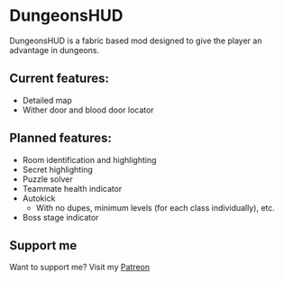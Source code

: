 # DungeonsHUD

DungeonsHUD is a fabric based mod designed to give the player an advantage in dungeons.

## Current features:
- Detailed map
- Wither door and blood door locator

## Planned features:
- Room identification and highlighting
- Secret highlighting
- Puzzle solver
- Teammate health indicator
- Autokick
    - With no dupes, minimum levels (for each class individually), etc.
- Boss stage indicator

## Support me
Want to support me? Visit my [Patreon](https://www.patreon.com/drewdeaton)
